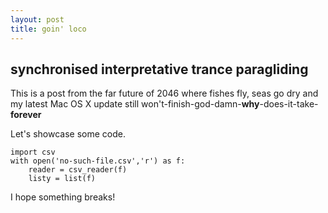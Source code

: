 ```yaml
---
layout: post
title: goin' loco
---
```


## synchronised interpretative trance paragliding

This is a post from the far future of 2046 where fishes fly, seas go dry and my latest Mac OS X update still won't-finish-god-damn-**why**-does-it-take-__forever__ 

Let's showcase some code.

	import csv
	with open('no-such-file.csv','r') as f:
	    reader = csv_reader(f)
	    listy = list(f)

I hope something breaks!
